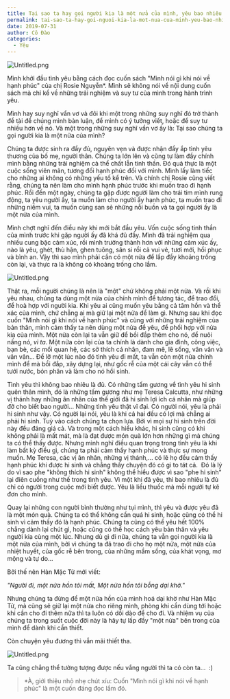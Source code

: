 ```yaml
---
title: Tại sao ta hay gọi người kia là một nửa của mình, yêu bao nhiêu là đủ, và những thứ linh tinh về tình yêu
permalink: tai-sao-ta-hay-goi-nguoi-kia-la-mot-nua-cua-minh-yeu-bao-nhieu-la-dju-va-nhung-thu-linh-tinh-ve-tinh-yeu/
date: 2019-07-31
author: Cô Đào
categories:
  - Yêu
---
```


![Untitled.png](https://prod-files-secure.s3.us-west-2.amazonaws.com/1c35bcdc-42a4-44e8-9d9c-01e2d858c279/0d08eaf8-fc5d-4e11-bfc4-8e01c6276d71/Untitled.png?X-Amz-Algorithm=AWS4-HMAC-SHA256&X-Amz-Content-Sha256=UNSIGNED-PAYLOAD&X-Amz-Credential=AKIAT73L2G45HZZMZUHI%2F20240313%2Fus-west-2%2Fs3%2Faws4_request&X-Amz-Date=20240313T024324Z&X-Amz-Expires=3600&X-Amz-Signature=ffbd572ca7c88593823469059b963e33c3444aff9c92233792018482a56c3b63&X-Amz-SignedHeaders=host&x-id=GetObject)


Mình khởi đầu tình yêu bằng cách đọc cuốn sách "Mình nói gì khi nói về hạnh phúc" của chị Rosie Nguyễn*. Mình sẽ không nói về nội dung cuốn sách mà chỉ kể về những trải nghiệm và suy tư của mình trong hành trình yêu.


Mình hay suy nghĩ vẩn vơ và đôi khi một trong những suy nghĩ đó trở thành đề tài để chúng mình bàn luận, để mình có ý tưởng viết, hoặc để suy tư nhiều hơn về nó. Và một trong những suy nghĩ vẩn vơ ấy là: Tại sao chúng ta gọi người kia là một nửa của mình?


Chúng ta được sinh ra đầy đủ, nguyên vẹn và được nhận đầy ắp tình yêu thương của bố mẹ, người thân. Chúng ta lớn lên và cũng tự làm đầy chính mình bằng những trải nghiệm cả thể chất lẫn tinh thần. Đó quả thực là một cuộc sống viên mãn, tương đối hạnh phúc đối với mình. Mình lấy làm tiếc cho những ai không có những yếu tố kể trên. Và chính chị Rosie cũng viết rằng, chúng ta nên làm cho mình hạnh phúc trước khi muốn trao đi hạnh phúc. Rồi đến một ngày, chúng ta gặp được người làm cho trái tim mình rung động, ta yêu người ấy, ta muốn làm cho người ấy hạnh phúc, ta muốn trao đi những niềm vui, ta muốn cùng san sẻ những nỗi buồn và ta gọi người ấy là một nửa của mình.


Mình chợt nghĩ đến điều này khi mới bắt đầu yêu. Vốn cuộc sống tinh thần của mình trước khi gặp người ấy đã khá đủ đầy. Mình đã trải nghiệm qua nhiều cung bậc cảm xúc, rồi mình trưởng thành hơn với những cảm xúc ấy, nào là yêu, ghét, thù hận, ghen tuông, sân si rồi cả vui vẻ, tươi mới, hồi phục và bình an. Vậy thì sao mình phải cần có một nửa để lấp đầy khoảng trống còn lại, và thực ra là không có khoảng trống cho lắm.


![Untitled.png](https://prod-files-secure.s3.us-west-2.amazonaws.com/1c35bcdc-42a4-44e8-9d9c-01e2d858c279/efb8f538-1ef5-470f-ae19-f450b6340e11/Untitled.png?X-Amz-Algorithm=AWS4-HMAC-SHA256&X-Amz-Content-Sha256=UNSIGNED-PAYLOAD&X-Amz-Credential=AKIAT73L2G45HZZMZUHI%2F20240313%2Fus-west-2%2Fs3%2Faws4_request&X-Amz-Date=20240313T024324Z&X-Amz-Expires=3600&X-Amz-Signature=83863e2342419317c667560d4f9e2962fdbd65db9805e5c5445e16bd866dc16c&X-Amz-SignedHeaders=host&x-id=GetObject)


Thật ra, mỗi người chúng là nên là "một" chứ không phải một nửa. Và rồi khi yêu nhau, chúng ta dùng một nửa của chính mình để tương tác, để trao đổi, để hoà hợp với người kia. Khi yêu ai cũng muốn yêu bằng cả tâm hồn và thể xác của mình, chứ chẳng ai mà giữ lại một nửa để làm gì. Nhưng sau khi đọc cuốn "Mình nói gì khi nói về hạnh phúc" và cùng với những trải nghiệm của bản thân, mình cảm thấy ta nên dùng một nửa để yêu, để phối hợp với nửa kia của mình. Một nửa còn lại ta vẫn giữ để bồi đắp thêm cho nó, để nuôi nấng nó, _vì ta_. Một nửa còn lại của ta chính là dành cho gia đình, công việc, bạn bè, các mối quan hệ, các sở thích cá nhân, đam mê, lẽ sống, vân vân và vân vân... Để lỡ một lúc nào đó tình yêu đi mất, ta vẫn còn một nửa chính mình để mà bồi đắp, xây dựng lại, như gốc rễ của một cái cây vẫn có thể tưới nước, bón phân và làm cho nó hồi sinh.


Tình yêu thì không bao nhiêu là đủ. Có những tấm gương về tình yêu hi sinh quên thân mình, đó là những tấm gương như mẹ Teresa Calcutta, như những vị thánh hay những ân nhân của thế giới đã hi sinh lợi ích cá nhân mà giúp đỡ cho biết bao người... Những tình yêu thật vĩ đại. Có người nói, yêu là phải hi sinh như vậy. Có người lại nói, yêu là khi cả hai đều có lợi mà chẳng ai phải hi sinh. Tuỳ vào cách chúng ta chọn lựa. Bởi vì mọi sự hi sinh trên đời này đều đáng giá cả. Và trong một cách hiểu khác, hi sinh cũng có khi không phải là mất mát, mà là đạt được món quà lớn hơn những gì mà chúng ta có thể thấy được. Nhưng mình nghĩ điều quan trọng trong tình yêu là khi làm bất kỳ điều gì, chúng ta phải cảm thấy hạnh phúc và thực sự mong muốn. Mẹ Teresa, các vị ân nhân, những vị thánh,... có lẽ họ đều cảm thấy hạnh phúc khi được hi sinh và chẳng thấy chuyện đó có gì to tát cả.  Đó là lý do vì sao phe "không thích hi sinh" không thể hiểu được vì sao "phe hi sinh" lại điên cuồng như thế trong tình yêu. Vì một khi đã yêu, thì bao nhiêu là đủ chỉ có người trong cuộc mới biết được. Yêu là liều thuốc mà mỗi người tự kê đơn cho mình.


Quay lại những con người bình thường như tụi mình, thì yêu và được yêu đã là một món quà. Chúng ta có thể không cần quá hi sinh, hoặc cũng có thể hi sinh vì cảm thấy đó là hạnh phúc. Chúng ta cũng có thể yêu hết 100% chẳng dành lại chút gì, hoặc cũng có thể học cách yêu bản thân và yêu người kia cùng một lúc. Nhưng dù gì đi nữa, chúng ta vẫn gọi người kia là một nửa của mình, bởi vì chúng ta đã trao đi cho họ một nửa, một nửa của nhiệt huyết, của gốc rễ bên trong, của những mầm sống, của khát vọng, mơ mộng và tự do...


Bởi thế nên Hàn Mặc Tử mới viết:


_"Người đi, một nửa hồn tôi mất, Một nửa hồn tôi bỗng dại khờ."_


Nhưng chúng ta đừng để một nửa hồn của mình hoá dại khờ như Hàn Mặc Tử, mà cũng sẽ giữ lại một nửa cho riêng mình, phòng khi cần dùng tới hoặc khi cần cho đi thêm nữa thì ta luôn có dồi dào để cho đi. Và nhiệm vụ của chúng ta trong suốt cuộc đời này là hãy tự lấp đầy "một nửa" bên trong của mình để dành khi cần thiết.


Còn chuyện yêu đương thì vẫn mãi thiết tha.


![Untitled.png](https://prod-files-secure.s3.us-west-2.amazonaws.com/1c35bcdc-42a4-44e8-9d9c-01e2d858c279/a9122c72-a4c8-486b-8528-f63b07881bfe/Untitled.png?X-Amz-Algorithm=AWS4-HMAC-SHA256&X-Amz-Content-Sha256=UNSIGNED-PAYLOAD&X-Amz-Credential=AKIAT73L2G45HZZMZUHI%2F20240313%2Fus-west-2%2Fs3%2Faws4_request&X-Amz-Date=20240313T024324Z&X-Amz-Expires=3600&X-Amz-Signature=e3e41ddc3e3a227cd9a3eb975666053f463a0dbc77fe389670f7d63ee2aa9106&X-Amz-SignedHeaders=host&x-id=GetObject)


Ta cũng chẳng thể tưởng tượng được nếu vắng người thì ta có còn ta...  :)


> *À, giới thiệu nhỏ nhẹ chút xíu: Cuốn "Mình nói gì khi nói về hạnh phúc" là một cuốn đáng đọc lắm đó.

